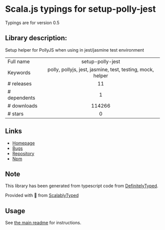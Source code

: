 
# Scala.js typings for setup-polly-jest

Typings are for version 0.5

## Library description:
Setup helper for PollyJS when using in jest/jasmine test environment

|                    |                 |
| ------------------ | :-------------: |
| Full name          | setup-polly-jest |
| Keywords           | polly, pollyjs, jest, jasmine, test, testing, mock, helper |
| # releases         | 11 |
| # dependents       | 1 |
| # downloads        | 114266 |
| # stars            | 0 |

## Links
- [Homepage](https://github.com/gribnoysup/setup-polly-jest#readme)
- [Bugs](https://github.com/gribnoysup/setup-polly-jest/issues)
- [Repository](https://github.com/gribnoysup/setup-polly-jest)
- [Npm](https://www.npmjs.com/package/setup-polly-jest)
    


## Note
This library has been generated from typescript code from [DefinitelyTyped](https://definitelytyped.org).

Provided with :purple_heart: from [ScalablyTyped](https://github.com/oyvindberg/ScalablyTyped)

## Usage
See [the main readme](../../readme.md) for instructions.


